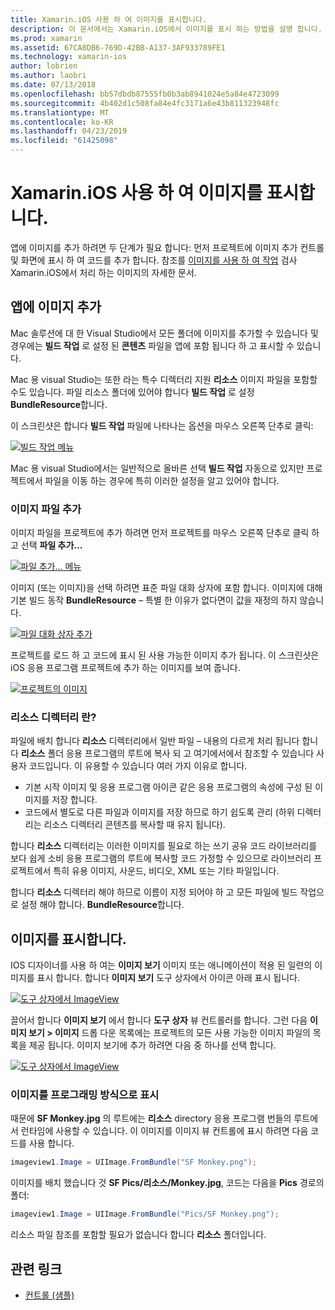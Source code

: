 ```yaml
---
title: Xamarin.iOS 사용 하 여 이미지를 표시합니다.
description: 이 문서에서는 Xamarin.iOS에서 이미지를 표시 하는 방법을 설명 합니다. IOS 디자이너를 통해 또는 프로그래밍 방식으로 앱에 추가 이미지는 내용을 다룹니다.
ms.prod: xamarin
ms.assetid: 67CA8DB6-769D-42BB-A137-3AF933789FE1
ms.technology: xamarin-ios
author: lobrien
ms.author: laobri
ms.date: 07/13/2018
ms.openlocfilehash: bb57dbdb87555fb0b3ab8941024e5a84e4723099
ms.sourcegitcommit: 4b402d1c508fa84e4fc3171a6e43b811323948fc
ms.translationtype: MT
ms.contentlocale: ko-KR
ms.lasthandoff: 04/23/2019
ms.locfileid: "61425098"
---
```

# <a name="displaying-images-with-xamarinios"></a>Xamarin.iOS 사용 하 여 이미지를 표시합니다.

앱에 이미지를 추가 하려면 두 단계가 필요 합니다: 먼저 프로젝트에 이미지 추가 컨트롤 및 화면에 표시 하 여 코드를 추가 합니다. 참조를 [이미지를 사용 하 여 작업](~/ios/app-fundamentals/images-icons/index.md) 검사 Xamarin.iOS에서 처리 하는 이미지의 자세한 문서.

## <a name="adding-images-to-your-app"></a>앱에 이미지 추가

Mac 솔루션에 대 한 Visual Studio에서 모든 폴더에 이미지를 추가할 수 있습니다 및 경우에는 **빌드 작업** 로 설정 된 **콘텐츠** 파일을 앱에 포함 됩니다 하 고 표시할 수 있습니다.

Mac 용 visual Studio는 또한 라는 특수 디렉터리 지원 **리소스** 이미지 파일을 포함할 수도 있습니다. 파일 리소스 폴더에 있어야 합니다 **빌드 작업** 로 설정 **BundleResource**합니다.

이 스크린샷은 합니다 **빌드 작업** 파일에 나타나는 옵션을 마우스 오른쪽 단추로 클릭:

 [![](image-images/image30a.png "빌드 작업 메뉴")](image-images/image30a.png#lightbox)

Mac 용 visual Studio에서는 일반적으로 올바른 선택 **빌드 작업** 자동으로 있지만 프로젝트에서 파일을 이동 하는 경우에 특히 이러한 설정을 알고 있어야 합니다.

### <a name="adding-an-image-file"></a>이미지 파일 추가

이미지 파일을 프로젝트에 추가 하려면 먼저 프로젝트를 마우스 오른쪽 단추로 클릭 하 고 선택 **파일 추가...**

 [![](image-images/image31a.png "파일 추가... 메뉴")](image-images/image31a.png#lightbox)

이미지 (또는 이미지)을 선택 하려면 표준 파일 대화 상자에 포함 합니다. 이미지에 대해 기본 빌드 동작 **BundleResource** – 특별 한 이유가 없다면이 값을 재정의 하지 않습니다.

 [![](image-images/image32a.png "파일 대화 상자 추가")](image-images/image32a.png#lightbox)

프로젝트를 로드 하 고 코드에 표시 된 사용 가능한 이미지 추가 됩니다. 이 스크린샷은 iOS 응용 프로그램 프로젝트에 추가 하는 이미지를 보여 줍니다.

 [![](image-images/image33a.png "프로젝트의 이미지")](image-images/image33a.png#lightbox)

### <a name="what-is-the-resources-directory"></a>리소스 디렉터리 란?

파일에 배치 합니다 **리소스** 디렉터리에서 일반 파일 – 내용의 다르게 처리 됩니다 합니다 **리소스** 폴더 응용 프로그램의 루트에 복사 되 고 여기에서에서 참조할 수 있습니다 사용자 코드입니다. 이 유용할 수 있습니다 여러 가지 이유로 합니다.

-  기본 시작 이미지 및 응용 프로그램 아이콘 같은 응용 프로그램의 속성에 구성 된 이미지를 저장 합니다.
-  코드에서 별도로 다른 파일과 이미지를 저장 하므로 하기 쉽도록 관리 (하위 디렉터리는 리소스 디렉터리 콘텐츠를 복사할 때 유지 됩니다).


합니다 **리소스** 디렉터리는 이러한 이미지를 필요로 하는 쓰기 공유 코드 라이브러리를 보다 쉽게 소비 응용 프로그램의 루트에 복사할 코드 가정할 수 있으므로 라이브러리 프로젝트에서 특히 유용 이미지, 사운드, 비디오, XML 또는 기타 파일입니다.

합니다 **리소스** 디렉터리 해야 하므로 이름이 지정 되어야 하 고 모든 파일에 빌드 작업으로 설정 해야 합니다. **BundleResource**합니다.

## <a name="displaying-the-image"></a>이미지를 표시합니다.

IOS 디자이너를 사용 하 여는 **이미지 보기** 이미지 또는 애니메이션이 적용 된 일련의 이미지를 표시 합니다. 합니다 **이미지 보기** 도구 상자에서 아이콘 아래 표시 됩니다.

 [![](image-images/image35a.png "도구 상자에서 ImageView")](image-images/image35.png#lightbox)

끌어서 합니다 **이미지 보기** 에서 합니다 **도구 상자** 뷰 컨트롤러를 합니다. 그런 다음 **이미지 보기 > 이미지** 드롭 다운 목록에는 프로젝트의 모든 사용 가능한 이미지 파일의 목록을 제공 됩니다. 이미지 보기에 추가 하려면 다음 중 하나를 선택 합니다.

 [![](image-images/image36a.png "도구 상자에서 ImageView")](image-images/image36.png#lightbox)

### <a name="displaying-the-image-programmatically"></a>이미지를 프로그래밍 방식으로 표시

때문에 **SF Monkey.jpg** 의 루트에는 **리소스** directory 응용 프로그램 번들의 루트에서 런타임에 사용할 수 있습니다. 이 이미지를 이미지 뷰 컨트롤에 표시 하려면 다음 코드를 사용 합니다.

```csharp
imageview1.Image = UIImage.FromBundle("SF Monkey.png");
```

이미지를 배치 했습니다 것 **SF Pics/리소스/Monkey.jpg**, 코드는 다음을 **Pics** 경로의 폴더:

```csharp
imageview1.Image = UIImage.FromBundle("Pics/SF Monkey.png");
```

리소스 파일 참조를 포함할 필요가 없습니다 합니다 **리소스** 폴더입니다.

## <a name="related-links"></a>관련 링크

- [컨트롤 (샘플)](https://developer.xamarin.com/samples/Controls/)

